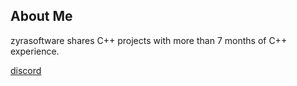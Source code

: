 

## About Me
zyrasoftware shares C++ projects with more than 7 months of C++ experience.


 <a href="https://discord.com/users/754068065959805088">  discord </a>


